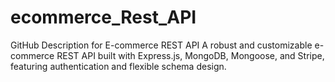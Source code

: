 # ecommerce_Rest_API
 GitHub Description for E-commerce REST API A robust and customizable e-commerce REST API built with Express.js, MongoDB, Mongoose, and Stripe, featuring authentication and flexible schema design.
